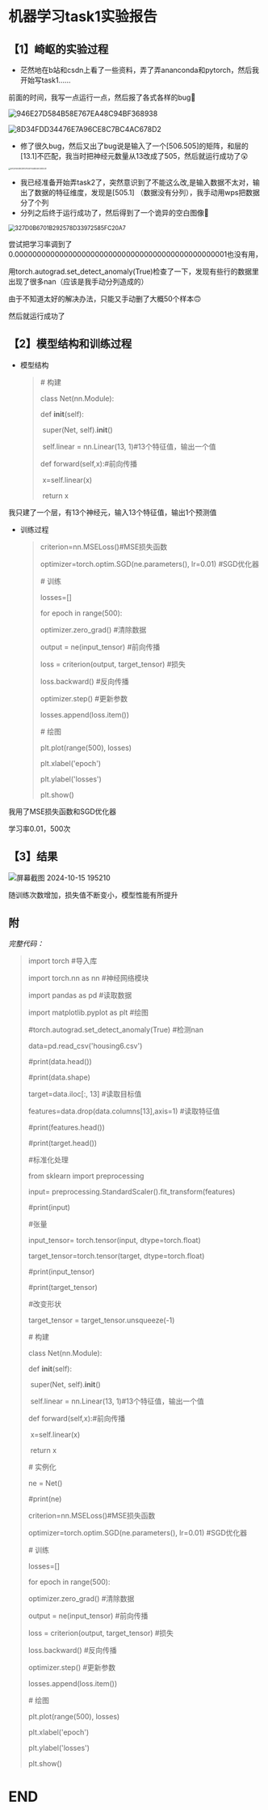 # 机器学习task1实验报告

## 【1】崎岖的实验过程

* 茫然地在b站和csdn上看了一些资料，弄了弄ananconda和pytorch，然后我开始写task1......

前面的时间，我写一点运行一点，然后报了各式各样的bug🤣



![946E27D584B58E767EA48C94BF368938](https://raw.githubusercontent.com/nnihawk404/images/main/ml2.png)

![8D34FDD34476E7A96CE8C7BC4AC678D2](https://raw.githubusercontent.com/nnihawk404/images/main/ml1.png)

* 修了很久bug，然后又出了bug说是输入了一个[506.505]的矩阵，和层的[13.1]不匹配，我当时把神经元数量从13改成了505，然后就运行成功了😲



<img src="https://raw.githubusercontent.com/nnihawk404/images/main/ml3.jpg" alt="6ACEA6A3BCBFD7A34F944BD46C683231" style="zoom: 25%;" />

* 我已经准备开始弄task2了，突然意识到了不能这么改,是输入数据不太对，输出了数据的特征维度，发现是[505.1] （数据没有分列），我手动用wps把数据分了个列
* 分列之后终于运行成功了，然后得到了一个诡异的空白图像🫤

<img src="https://raw.githubusercontent.com/nnihawk404/images/main/ml4.jpg" alt="327D0B6701B292578D33972585FC20A7" style="zoom: 80%;" />



尝试把学习率调到了0.000000000000000000000000000000000000000000000001也没有用，

用torch.autograd.set_detect_anomaly(True)检查了一下，发现有些行的数据里出现了很多nan（应该是我手动分列造成的）

由于不知道太好的解决办法，只能又手动删了大概50个样本🙃

然后就运行成功了



## 【2】模型结构和训练过程

* 模型结构

  > \# 构建
  >
  > class Net(nn.Module):
  >
  >   def __init__(self):
  >
  > ​    super(Net, self).__init__()
  >
  > ​    self.linear = nn.Linear(13, 1)#13个特征值，输出一个值
  >
  >   def forward(self,x):#前向传播
  >
  > ​    x=self.linear(x)
  >
  > ​    return x

我只建了一个层，有13个神经元，输入13个特征值，输出1个预测值

* 训练过程

  > criterion=nn.MSELoss()#MSE损失函数
  >
  > optimizer=torch.optim.SGD(ne.parameters(), lr=0.01) #SGD优化器
  >
  > 
  >
  > \# 训练
  >
  > losses=[]
  >
  > for epoch in range(500):
  >
  >   optimizer.zero_grad() #清除数据
  >
  >   output = ne(input_tensor) #前向传播
  >
  >   loss = criterion(output, target_tensor) #损失
  >
  >   loss.backward() #反向传播
  >
  >   optimizer.step() #更新参数
  >
  > 
  >
  >   losses.append(loss.item())  
  >
  > 
  >
  > \# 绘图
  >
  > plt.plot(range(500), losses)
  >
  > plt.xlabel('epoch')
  >
  > plt.ylabel('losses')
  >
  > plt.show()

  

我用了MSE损失函数和SGD优化器

学习率0.01，500次

## 【3】结果



![屏幕截图 2024-10-15 195210](https://raw.githubusercontent.com/nnihawk404/images/main/ml5.png)

随训练次数增加，损失值不断变小，模型性能有所提升



## 附

*完整代码：*

> import torch #导入库
>
>import torch.nn as nn #神经网络模块
>
>import pandas as pd #读取数据
>
>
>
>import matplotlib.pyplot as plt #绘图
>
>\#torch.autograd.set_detect_anomaly(True) #检测nan
>
>
>
>data=pd.read_csv('housing6.csv')
>
>\#print(data.head())
>
>\#print(data.shape)
>
>
>
>target=data.iloc[:, 13] #读取目标值
>
>features=data.drop(data.columns[13],axis=1) #读取特征值
>
>\#print(features.head())
>
>\#print(target.head())
>
>
>
>\#标准化处理
>
>from sklearn import preprocessing
>
>input= preprocessing.StandardScaler().fit_transform(features)
>
>\#print(input)
>
>\#张量
>
>input_tensor= torch.tensor(input, dtype=torch.float)
>
>target_tensor=torch.tensor(target, dtype=torch.float)
>
>\#print(input_tensor)
>
>\#print(target_tensor)
>
>\#改变形状
>
>target_tensor = target_tensor.unsqueeze(-1)
>
>
>
>
>
>\# 构建
>
>class Net(nn.Module):
>
>  def __init__(self):
>
>​    super(Net, self).__init__()
>
>​    self.linear = nn.Linear(13, 1)#13个特征值，输出一个值
>
>  def forward(self,x):#前向传播
>
>​    x=self.linear(x)
>
>​    return x
>
>
>
>\# 实例化
>
>ne = Net()
>
>\#print(ne)
>
>
>
>
>
>criterion=nn.MSELoss()#MSE损失函数
>
>optimizer=torch.optim.SGD(ne.parameters(), lr=0.01) #SGD优化器
>
>
>
>\# 训练
>
>losses=[]
>
>for epoch in range(500):
>
>  optimizer.zero_grad() #清除数据
>
>  output = ne(input_tensor) #前向传播
>
>  loss = criterion(output, target_tensor) #损失
>
>  loss.backward() #反向传播
>
>  optimizer.step() #更新参数
>
>
>
>  losses.append(loss.item())  
>
>
>
>\# 绘图
>
>plt.plot(range(500), losses)
>
>plt.xlabel('epoch')
>
>plt.ylabel('losses')
>
>plt.show()



# END
